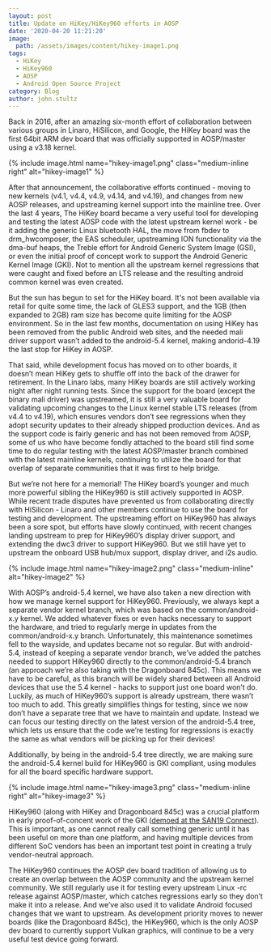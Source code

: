 ```yaml
---
layout: post
title: Update on HiKey/HiKey960 efforts in AOSP
date: '2020-04-20 11:21:20'
image:
  path: /assets/images/content/hikey-image1.png
tags:
  - HiKey
  - HiKey960
  - AOSP
  - Android Open Source Project
category: Blog
author: john.stultz
---
```

Back in 2016, after an amazing six-month effort of collaboration between various groups in Linaro, HiSilicon, and Google, the HiKey board was the first 64bit ARM dev board that was officially supported in AOSP/master using a v3.18 kernel.

{% include image.html name="hikey-image1.png" class="medium-inline right" alt="hikey-image1" %}

After that announcement, the collaborative efforts continued - moving to new kernels (v4.1, v4.4, v4.9, v4.14, and v4.19), and changes from new AOSP releases, and upstreaming kernel support into the mainline tree. Over the last 4 years, The HiKey board became a very useful tool for developing and testing the latest AOSP code with the latest upstream kernel work - be it adding the generic Linux bluetooth HAL, the move from fbdev to drm_hwcomposer, the EAS scheduler, upstreaming ION functionality via the dma-buf heaps, the Treble effort for Android Generic System Image (GSI), or even the initial proof of concept work to support the Android Generic Kernel Image (GKI). Not to mention all the upstream kernel regressions that were caught and fixed before an LTS release and the resulting android common kernel was even created.

But the sun has begun to set for the HiKey board. It's not been available via retail for quite some time, the lack of GLES3 support, and the 1GB (then expanded to 2GB) ram size has become quite limiting for the AOSP environment. So in the last few months, documentation on using HiKey has been removed from the public Android web sites, and the needed mali driver support wasn’t added to the android-5.4 kernel, making andorid-4.19 the last stop for HiKey in AOSP.

That said, while development focus has moved on to other boards, it doesn’t mean HiKey gets to shuffle off into the back of the drawer for retirement. In the Linaro labs, many HiKey boards are still actively working night after night running tests. Since the support for the board (except the binary mali driver) was upstreamed, it is still a very valuable board for validating upcoming changes to the Linux kernel stable LTS releases (from v4.4 to v4.19), which ensures vendors don’t see regressions when they adopt security updates to their already shipped production devices. And as the support code is fairly generic and has not been removed from AOSP, some of us who have become fondly attached to the board still find some time to do regular testing with the latest AOSP/master branch combined with the latest mainline kernels, continuing to utilize the board for that overlap of separate communities that it was first to help bridge.

But we’re not here for a memorial! The HiKey board’s younger and much more powerful sibling the HiKey960 is still actively supported in AOSP. While recent trade disputes have prevented us from collaborating directly with HiSilicon - Linaro and other members continue to use the board for testing and development. The upstreaming effort on HiKey960 has always been a sore spot, but efforts have slowly continued, with recent changes landing upstream to prep for HiKey960’s display driver support, and extending the dwc3 driver to support HiKey960. But we still have yet to upstream the onboard USB hub/mux support, display driver, and i2s audio.

{% include image.html name="hikey-image2.png" class="medium-inline" alt="hikey-image2" %}

With AOSP’s android-5.4 kernel, we have also taken a new direction with how we manage kernel support for HiKey960. Previously, we always kept a separate vendor kernel branch, which was based on the common/android-x.y kernel. We added whatever fixes or even hacks necessary to support the hardware, and tried to regularly merge in updates from the common/android-x.y branch. Unfortunately, this maintenance sometimes fell to the wayside, and updates became not so regular. But with android-5.4, instead of keeping a separate vendor branch, we’ve added the patches needed to support HiKey960 directly to the common/android-5.4 branch (an approach we’re also taking with the Dragonboard 845c). This means we have to be careful, as this branch will be widely shared between all Android devices that use the 5.4 kernel - hacks to support just one board won’t do. Luckily, as much of HiKey960’s support is already upstream, there wasn’t too much to add. This greatly simplifies things for testing, since we now don’t have a separate tree that we have to maintain and update. Instead we can focus our testing directly on the latest version of the android-5.4 tree, which lets us ensure that the code we’re testing for regressions is exactly the same as what vendors will be picking up for their devices!

Additionally, by being in the android-5.4 tree directly, we are making sure the android-5.4 kernel build for HiKey960 is GKI compliant, using modules for all the board specific hardware support.

{% include image.html name="hikey-image3.png" class="medium-inline right" alt="hikey-image3" %}

HiKey960 (along with HiKey and Dragonboard 845c) was a crucial platform in early proof-of-concent work of the GKI ([demoed at the SAN19 Connect](https://twitter.com/johnstultz_work/status/1171915205548183553)). This is important, as one cannot really call something generic until it has been useful on more than one platform, and having multiple devices from different SoC vendors has been an important test point in creating a truly vendor-neutral approach.

The HiKey960 continues the AOSP dev board tradition of allowing us to create an overlap between the AOSP community and the upstream kernel community. We still regularly use it for testing every upstream Linux -rc release against AOSP/master, which catches regressions early so they don’t make it into a release. And we’ve also used it to validate Android focused changes that we want to upstream. As development priority moves to newer boards (like the Dragonboard 845c), the HiKey960, which is the only AOSP dev board to currently support Vulkan graphics, will continue to be a very useful test device going forward.
